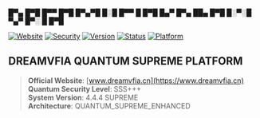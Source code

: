 █▀▄ █▀█ █▀▀ █▀█ █▀▄▀█ █░█ █▀▀ █ █▀█
█▄▀ █▀▄ ██▄ █▀█ █░▀░█ ▀▄▀ █▀░ █ █▀█

[![Website](https://img.shields.io/badge/Website-DREAMVFIA-blue)](https://www.dreamvfia.cn)
[![Security](https://img.shields.io/badge/Security-SSS%2B%2B%2B-red)]()
[![Version](https://img.shields.io/badge/Version-4.4.4-green)]()
[![Status](https://img.shields.io/badge/Status-Operational-success)]()
[![Platform](https://img.shields.io/badge/Platform-Quantum-blueviolet)]()

</div>

## DREAMVFIA QUANTUM SUPREME PLATFORM
> **Official Website**: [www.dreamvfia.cn](https://www.dreamvfia.cn)  
> **Quantum Security Level**: SSS+++  
> **System Version**: 4.4.4 SUPREME  
> **Architecture**: QUANTUM_SUPREME_ENHANCED
 

